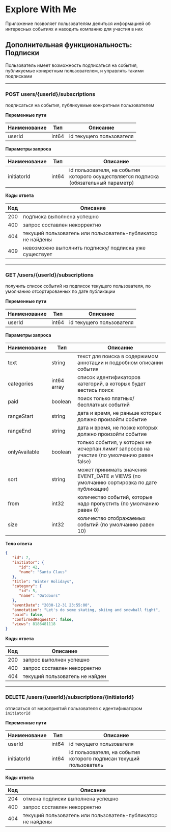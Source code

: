 # Explore With Me

Приложение позволяет пользователям делиться информацией об интересных 
событиях и находить компанию для участия в них

## Дополнительная функциональность: Подписки

Пользователь имеет возможность подписаться на события, публикуемые 
конкретным пользователем, и управлять такими подписками

---

### POST users/{userId}/subscriptions

подписаться на события, публикуемые конкретным пользователем

**Переменные пути**

| Наименование | Тип   | Описание                 |
|--------------|-------|--------------------------|
| userId       | int64 | id текущего пользователя |

**Параметры запроса**

| Наименование | Тип   | Описание                                                                             |
|--------------|-------|--------------------------------------------------------------------------------------|
| initiatorId  | int64 | id пользователя, на события которого осуществляется подписка (обязательный параметр) |

**Коды ответа**

| Код | Описание                                                    |
|-----|-------------------------------------------------------------|
| 200 | подписка выполнена успешно                                  |
| 400 | запрос составлен некорректно                                |
| 404 | текущий пользователь или пользователь-публикатор не найдены | 
| 409 | невозможно выполнить подписку/ подписка уже существует      |

---

### GET /users/{userId}/subscriptions

получить список событий из подписок текущего пользователя, по умолчанию
отсортированных по дате публикации

**Переменные пути**

| Наименование | Тип   | Описание                 |
|--------------|-------|--------------------------|
| userId       | int64 | id текущего пользователя |

**Параметры запроса**

| Наименование  | Тип         | Описание                                                                                   |
|---------------|-------------|--------------------------------------------------------------------------------------------|
| text          | string      | текст для поиска в содержимом аннотации и подробном описании события                       |
| categories    | int64 array | список идентификаторов категорий, в которых будет вестись поиск                            |
| paid          | boolean     | поиск только платных/ бесплатных событий                                                   |
| rangeStart    | string      | дата и время, не раньше которых должно произойти событие                                   |
| rangeEnd      | string      | дата и время, не позже которых должно произойти событие                                    |
| onlyAvailable | boolean     | только события, у которых не исчерпан лимит запросов на участие (по умолчанию равен false) |
| sort          | string      | может принимать значения EVENT_DATE и VIEWS (по умолчанию сортировка по дате публикации)   |
| from          | int32       | количество событий, которые надо пропустить (по умолчанию равен 0)                         |
| size          | int32       | количество отображаемых событий (по умолчанию равен 10)                                    |

**Тело ответа**

```json
{
   "id": 7,
   "initiator": {
      "id": 42,
      "name": "Santa Claus"
   },
   "title": "Winter Holidays",
   "category": {
      "id": 5,    
      "name": "Outdoors"
   },
   "eventDate": "2030-12-31 23:55:00",
   "annotation": "Let's do some skating, skiing and snowball fight",
   "paid": false,
   "confirmedRequests": false,
   "views": 8186481118
}
```

**Коды ответа**

| Код | Описание                       |
|-----|--------------------------------|
| 200 | запрос выполнен успешно        |
| 400 | запрос составлен некорректно   |
| 404 | текущий пользователь не найден | 

---

### DELETE /users/{userId}/subscriptions/{initiatorId}

отписаться от мероприятий пользователя с идентификатором `initiatorId`

**Переменные пути**

| Наименование | Тип   | Описание                                                           |
|--------------|-------|--------------------------------------------------------------------|
| userId       | int64 | id текущего пользователя                                           |
| initiatorId  | int64 | id пользователя, на события которого подписан текущий пользователь |

**Коды ответа**

| Код | Описание                                                    |
|-----|-------------------------------------------------------------|
| 204 | отмена подписки выполнена успешно                           |
| 400 | запрос составлен некорректно                                |
| 404 | текущий пользователь или пользователь-публикатор не найдены | 
